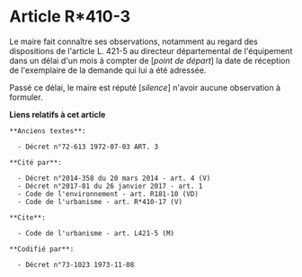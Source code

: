 # Article R*410-3

Le maire fait connaître ses observations, notamment au regard des dispositions de l'article L. 421-5 au directeur
départemental de l'équipement dans un délai d'un mois à compter de [*point de départ*] la date de réception de l'exemplaire
de la demande qui lui a été adressée.

Passé ce délai, le maire est réputé [*silence*] n'avoir aucune observation à formuler.

**Liens relatifs à cet article**

	**Anciens textes**:

	  - Décret n°72-613 1972-07-03 ART. 3

	**Cité par**:

	  - Décret n°2014-358 du 20 mars 2014 - art. 4 (V)
	  - Décret n°2017-81 du 26 janvier 2017 - art. 1
	  - Code de l'environnement - art. R181-10 (VD)
	  - Code de l'urbanisme - art. R*410-17 (V)

	**Cite**:

	  - Code de l'urbanisme - art. L421-5 (M)

	**Codifié par**:

	  - Décret n°73-1023 1973-11-08
